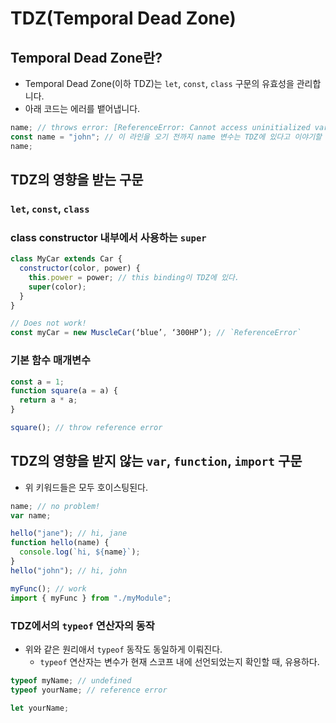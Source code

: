 # TDZ(Temporal Dead Zone)

## Temporal Dead Zone란?

- Temporal Dead Zone(이하 TDZ)는 `let`, `const`, `class` 구문의 유효성을 관리합니다.
- 아래 코드는 에러를 뱉어냅니다.

```javascript
name; // throws error: [ReferenceError: Cannot access uninitialized variable.]
const name = "john"; // 이 라인을 오기 전까지 name 변수는 TDZ에 있다고 이야기할 수 있습니다.
name;
```

## TDZ의 영향을 받는 구문

### `let`, `const`, `class`

### class constructor 내부에서 사용하는 `super`

```javascript
class MyCar extends Car {
  constructor(color, power) {
    this.power = power; // this binding이 TDZ에 있다.
    super(color);
  }
}

// Does not work!
const myCar = new MuscleCar(‘blue’, ‘300HP’); // `ReferenceError`
```

### 기본 함수 매개변수

```javascript
const a = 1;
function square(a = a) {
  return a * a;
}

square(); // throw reference error
```

## TDZ의 영향을 받지 않는 `var`, `function`, `import` 구문

- 위 키워드들은 모두 호이스팅된다.

```javascript
name; // no problem!
var name;

hello("jane"); // hi, jane
function hello(name) {
  console.log(`hi, ${name}`);
}
hello("john"); // hi, john

myFunc(); // work
import { myFunc } from "./myModule";
```

### TDZ에서의 `typeof` 연산자의 동작

- 위와 같은 원리애서 `typeof` 동작도 동일하게 이뤄진다.
  - `typeof` 연산자는 변수가 현재 스코프 내에 선언되었는지 확인할 때, 유용하다.

```javascript
typeof myName; // undefined
typeof yourName; // reference error

let yourName;
```
